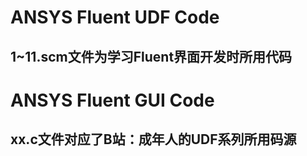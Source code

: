 # ANSYS Fluent UDF Code
## 1~11.scm文件为学习Fluent界面开发时所用代码
# ANSYS Fluent GUI Code
## xx.c文件对应了B站：成年人的UDF系列所用码源
